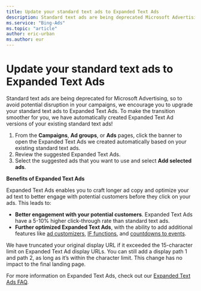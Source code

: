 ```yaml
---
title: Update your standard text ads to Expanded Text Ads
description: Standard text ads are being deprecated Microsoft Advertising, so learn about upgrading your standard text ads to Expanded Text Ads.
ms.service: "Bing-Ads"
ms.topic: "article"
author: eric-urban
ms.author: eur
---
```


# Update your standard text ads to Expanded Text Ads

Standard text ads are being deprecated for Microsoft Advertising, so to avoid potential disruption in your campaigns, we encourage you to upgrade your standard text ads to Expanded Text Ads. To make the transition smoother for you, we have automatically created Expanded Text Ad versions of your existing standard text ads!

1. From the **Campaigns**, **Ad groups**, or **Ads** pages, click the banner to open the Expanded Text Ads we created automatically based on your existing standard text ads.
1. Review the suggested Expanded Text Ads.
1. Select the suggested ads that you want to use and select **Add selected ads**.

**Benefits of Expanded Text Ads**

Expanded Text Ads enables you to craft longer ad copy and optimize your ad text to better engage with potential customers before they click on your ads. This leads to:

- **Better engagement with your potential customers**. Expanded Text Ads have a 5-10% higher click-through rate than standard text ads.
- **Further optimized Expanded Text Ads**, with the ability to add additional features like [ad customizers](./hlp_BA_CONC_Feeds_AdCustomizers.md), [IF functions](./hlp_BA_CONC_IFfunction.md), and [countdowns to events](./hlp_BA_CONC_Countdown.md).

We have truncated your original display URL if it exceeded the 15-character limit on Expanded Text Ad display URLs. You can still add a display path 1 and path 2, as long as it’s within the character limit. This change has no impact to the final landing page.

For more information on Expanded Text Ads, check out our [Expanded Text Ads FAQ](./hlp_BA_CONC_EXTA_FAQ.md).


